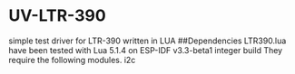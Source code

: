 # UV-LTR-390
simple test driver for LTR-390 written in LUA 
##Dependencies
LTR390.lua have been tested with Lua 5.1.4 on ESP-IDF v3.3-beta1 integer build They require the following modules.
  i2c

